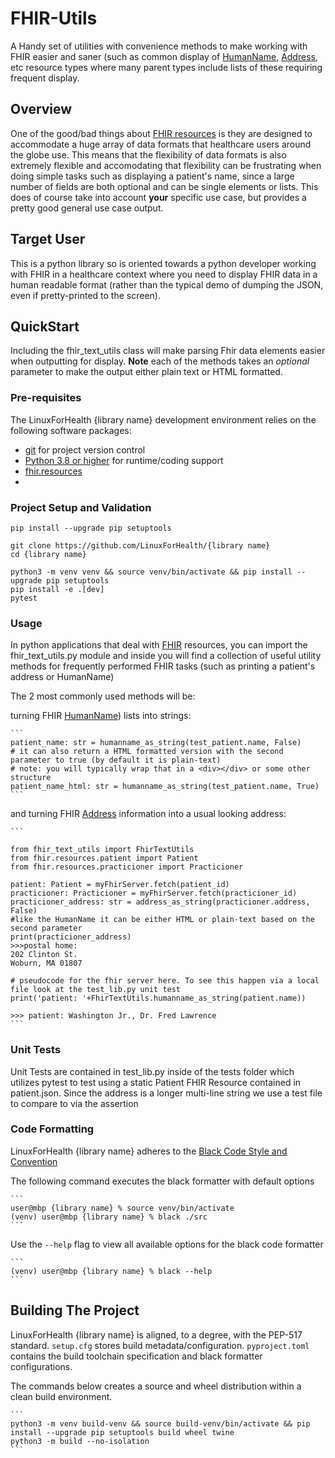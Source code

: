 # FHIR-Utils
A Handy set of utilities with convenience methods to make working with FHIR easier and saner (such as common display of
[HumanName](http://hl7.org/fhir/datatypes.html#HumanName), [Address](http://hl7.org/fhir/datatypes.html#Address), etc 
resource types where many parent types include lists of these requiring frequent display.

## Overview

One of the good/bad things about [FHIR resources](http://hl7.org/fhir/resourcelist.html) is they are designed to 
accommodate a huge array of data formats that healthcare users around the globe use. This means that the flexibility 
of data formats is also extremely flexible and accomodating that flexibility can be frustrating when doing simple 
tasks such as displaying a patient's name, since a large number of fields are both optional and can be single elements 
or lists. This does of course take into account **your** specific use case, but provides a pretty good general use 
case output.

## Target User
This is a python library so is oriented towards a python developer working with FHIR in a healthcare context where
you need to display FHIR data in a human readable format (rather than the typical demo of dumping the JSON, even if
pretty-printed to the screen).

## QuickStart
Including the fhir_text_utils class will make parsing Fhir data elements easier when outputting for display. 
**Note** each of the methods takes an *optional* parameter to make the output either plain text or HTML formatted.

### Pre-requisites
The LinuxForHealth {library name} development environment relies on the following software packages:

- [git](https://git-scm.com) for project version control
- [Python 3.8 or higher](https://www.python.org/downloads/) for runtime/coding support
- [fhir.resources](https://pypi.org/project/fhir.resources/)
- 
### Project Setup and Validation
```shell
pip install --upgrade pip setuptools

git clone https://github.com/LinuxForHealth/{library name}
cd {library name}

python3 -m venv venv && source venv/bin/activate && pip install --upgrade pip setuptools 
pip install -e .[dev]
pytest
```
### Usage
In python applications that deal with [FHIR](http://hl7.org/fhir/) resources, you can import the fhir_text_utils.py module and inside you will find a collection of useful utility methods for frequently performed FHIR tasks (such as printing a patient's address or HumanName)

The 2 most commonly used methods will be: 

turning FHIR [HumanName](http://hl7.org/fhir/datatypes.html#HumanName)) lists into strings:

    ```
    patient_name: str = humanname_as_string(test_patient.name, False)
    # it can also return a HTML formatted version with the second parameter to true (by default it is plain-text)
    # note: you will typically wrap that in a <div></div> or some other structure
    patient_name_html: str = humanname_as_string(test_patient.name, True)
    ```
and turning FHIR [Address](http://hl7.org/fhir/datatypes.html#Address) information into a usual looking address: 
 
    ```

    from fhir_text_utils import FhirTextUtils
    from fhir.resources.patient import Patient
    from fhir.resources.practicioner import Practicioner

    patient: Patient = myFhirServer.fetch(patient_id)
    practicioner: Practicioner = myFhirServer.fetch(practicioner_id)
    practicioner_address: str = address_as_string(practicioner.address, False)
    #like the HumanName it can be either HTML or plain-text based on the second parameter
    print(practicioner_address)
    >>>postal home:
	202 Clinton St. 
	Woburn, MA 01807
    
    # pseudocode for the fhir server here. To see this happen via a local file look at the test_lib.py unit test
    print('patient: '+FhirTextUtils.humanname_as_string(patient.name))

    >>> patient: Washington Jr., Dr. Fred Lawrence
    ```

### Unit Tests
Unit Tests are contained in test_lib.py inside of the tests folder which utilizes pytest to test using a static
Patient FHIR Resource contained in patient.json. Since the address is a longer multi-line string we use a test file
to compare to via the assertion

### Code Formatting

LinuxForHealth {library name} adheres to the [Black Code Style and Convention](https://black.readthedocs.io/en/stable/index.html)

The following command executes the black formatter with default options

    ```
    user@mbp {library name} % source venv/bin/activate
    (venv) user@mbp {library name} % black ./src
    ```

Use the `--help` flag to view all available options for the black code formatter

    ```
    (venv) user@mbp {library name} % black --help
    ```

## Building The Project
LinuxForHealth {library name} is aligned, to a degree, with the PEP-517 standard. `setup.cfg` stores build metadata/configuration.
`pyproject.toml` contains the build toolchain specification and black formatter configurations.

The commands below creates a source and wheel distribution within a clean build environment.

    ```
    python3 -m venv build-venv && source build-venv/bin/activate && pip install --upgrade pip setuptools build wheel twine
    python3 -m build --no-isolation
    ```
